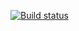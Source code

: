 [![Build status](https://ci.appveyor.com/api/projects/status/s5rfb7qbnhphik9u?svg=true)](https://ci.appveyor.com/project/NetologyAlex/bdd)
